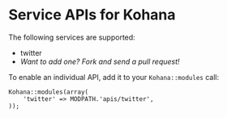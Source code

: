 # Service APIs for Kohana

The following services are supported:

- twitter
- *Want to add one? Fork and send a pull request!*

To enable an individual API, add it to your `Kohana::modules` call:

    Kohana::modules(array(
        'twitter' => MODPATH.'apis/twitter',
    ));
